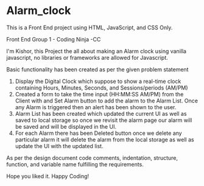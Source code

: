 # Alarm_clock
This is a Front End project using HTML, JavaScript, and CSS Only.

Front End Group 1 - Coding Ninja -CC

I'm Kishor, this Project the all about making an Alarm clock using vanilla javascript, no libraries or frameworks are allowed for Javascript.

Basic functionality has been created as per the given problem statement

1. Display the Digital Clock which suppose to show a real-time clock containing Hours, Minutes, Seconds, and Sessions/periods (AM/PM)
2. Created a form to take the time input (HH:MM:SS AM/PM) from the Client with and Set Alarm button to add the alarm to the Alarm List. Once any Alarm is triggered then an alert has been shown to the user.
3. Alarm List has been created which updated the current UI as well as saved to local storage so once we revisit the alarm page our alarm will be saved and will be displayed in the UI.
4. For each Alarm there has been Deleted button once we delete any particular alarm it will delete the alarm from the local storage as well as update the UI with the updated list.

As per the design document code comments, indentation, structure, function, and variable name fulfilling the requirements.

Hope you liked it.
Happy Coding!
